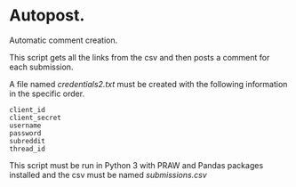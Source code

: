 # Autopost.
Automatic comment creation.

This script gets all the links from the csv and then posts a comment for each submission.

A file named *credentials2.txt* must be created with the following information in the specific order.

```
client_id
client_secret
username
password
subreddit
thread_id
```

This script must be run in Python 3 with PRAW and Pandas packages installed and the csv must be named *submissions.csv*
